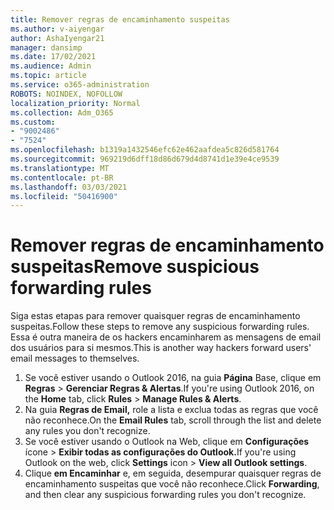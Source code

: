 ```yaml
---
title: Remover regras de encaminhamento suspeitas
ms.author: v-aiyengar
author: AshaIyengar21
manager: dansimp
ms.date: 17/02/2021
ms.audience: Admin
ms.topic: article
ms.service: o365-administration
ROBOTS: NOINDEX, NOFOLLOW
localization_priority: Normal
ms.collection: Adm_O365
ms.custom:
- "9002486"
- "7524"
ms.openlocfilehash: b1319a1432546efc62e462aafdea5c826d581764
ms.sourcegitcommit: 969219d6dff18d86d679d4d8741d1e39e4ce9539
ms.translationtype: MT
ms.contentlocale: pt-BR
ms.lasthandoff: 03/03/2021
ms.locfileid: "50416900"
---
```

# <a name="remove-suspicious-forwarding-rules"></a><span data-ttu-id="b129e-102">Remover regras de encaminhamento suspeitas</span><span class="sxs-lookup"><span data-stu-id="b129e-102">Remove suspicious forwarding rules</span></span>

<span data-ttu-id="b129e-103">Siga estas etapas para remover quaisquer regras de encaminhamento suspeitas.</span><span class="sxs-lookup"><span data-stu-id="b129e-103">Follow these steps to remove any suspicious forwarding rules.</span></span> <span data-ttu-id="b129e-104">Essa é outra maneira de os hackers encaminharem as mensagens de email dos usuários para si mesmos.</span><span class="sxs-lookup"><span data-stu-id="b129e-104">This is another way hackers forward users' email messages to themselves.</span></span>

1. <span data-ttu-id="b129e-105">Se você estiver usando o Outlook 2016, na guia **Página** Base, clique em **Regras**  >  **Gerenciar Regras & Alertas**.</span><span class="sxs-lookup"><span data-stu-id="b129e-105">If you're using Outlook 2016, on the **Home** tab, click **Rules** > **Manage Rules & Alerts**.</span></span> 
1. <span data-ttu-id="b129e-106">Na guia **Regras de Email,** role a lista e exclua todas as regras que você não reconhece.</span><span class="sxs-lookup"><span data-stu-id="b129e-106">On the **Email Rules** tab, scroll through the list and delete any rules you don't recognize.</span></span>
1. <span data-ttu-id="b129e-107">Se você estiver usando o Outlook na Web, clique em **Configurações** ícone > **Exibir todas as configurações do Outlook.**</span><span class="sxs-lookup"><span data-stu-id="b129e-107">If you're using Outlook on the web, click **Settings** icon > **View all Outlook settings**.</span></span>
1. <span data-ttu-id="b129e-108">Clique **em Encaminhar** e, em seguida, desempurar quaisquer regras de encaminhamento suspeitas que você não reconhece.</span><span class="sxs-lookup"><span data-stu-id="b129e-108">Click **Forwarding**, and then clear any suspicious forwarding rules you don't recognize.</span></span>
